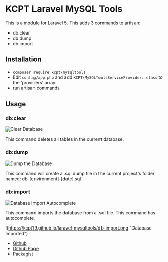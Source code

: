 # KCPT Laravel MySQL Tools

This is a module for Laravel 5.  This adds 3 commands to artisan:
* db:clear
* db:dump
* db:import

## Installation

* `composer require kcpt/mysqltools`
* Edit `config/app.php` and add `KCPT\MySQLToolsServiceProvider::class` to the 'providers' array.
* run artisan commands

## Usage

### db:clear

![Clear Database](https://kcpt19.github.io/laravel-mysqltools/db-clear.png)

This command deletes all tables in the current database.

### db:dump

![Dump the Database](https://kcpt19.github.io/laravel-mysqltools/db-dump.png)

This command will create a .sql dump file in the current project's folder named: db-[environment]-[date].sql

### db:import

![Database Import Autocomplete](https://kcpt19.github.io/laravel-mysqltools/db-import-autocomplete.png)

This command imports the database from a .sql file. This command has autocomplete.

!(https://kcpt19.github.io/laravel-mysqltools/db-import.png "Database Imported")



* [Github](https://github.com/KCPT19/laravel-mysqltools)
* [Github Page](https://kcpt19.github.io/laravel-mysqltools/)
* [Packagist](https://packagist.org/packages/kcpt/mysqltools)
